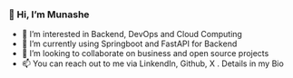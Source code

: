 ### 👋 Hi, I’m Munashe
- 👀 I’m interested in Backend, DevOps and Cloud Computing
- 🌱 I’m currently using Springboot and FastAPI for Backend
- 💞️ I’m looking to collaborate on business and open source projects
- 📫 You can reach out to me via LinkendIn, Github, X . Details in my Bio

